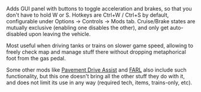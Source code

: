 Adds GUI panel with buttons to toggle acceleration and brakes, so that you don't have to hold W or S.
Hotkeys are Ctrl+W / Ctrl+S by default, configurable under Options -> Controls -> Mods tab.
Cruise/Brake states are mutually exclusive (enabling one disables the other), and only get auto-disabled upon leaving the vehicle.

Most useful when driving tanks or trains on slower game speed, allowing to freely check map and manage stuff there without dropping metaphorical foot from the gas pedal.

Some other mods like [Pavement Drive Assist](https://mods.factorio.com/mod/PavementDriveAssist) and [FARL](https://mods.factorio.com/mod/FARL) also include such functionality, but this one doesn't bring all the other stuff they do with it, and does not limit its use in any way (required tech, items, trains-only, etc).
